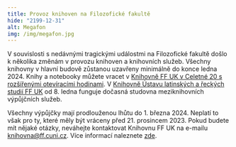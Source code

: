 ```yaml
---
title: Provoz knihoven na Filozofické fakultě
hide: "2199-12-31"
alt: Megafon
img: /img/megafon.jpg
---
```


V souvislosti s nedávnými tragickými událostmi na Filozofické fakultě došlo k
několika změnám v provozu knihoven a knihovních služeb. Všechny knihovny v
hlavní budově zůstanou uzavřeny minimálně do konce ledna 2024. Knihy a
notebooky můžete vracet v <a href="https://knihovna.ff.cuni.cz/o-nas/oteviraci-doba-knihoven/#celetna">Knihovně FF UK v Celetné 20 s rozšířenými otevíracími
hodinami</a>. V <a href="https://knihovna.ff.cuni.cz/o-nas/seznam-dilcich-knihoven/budova-celetna-20/knihovna-ustavu-reckych-a-latinskych-studii/">Knihovně Ústavu latinských a řeckých studií FF UK</a> od 8. ledna
funguje dočasná studovna meziknihovních výpůjčních služeb.

Všechny výpůjčky mají prodlouženou lhůtu do 1. března 2024. Neplatí to však pro
ty, které měly být vráceny před 21. prosincem 2023. Pokud budete mít nějaké
otázky, neváhejte kontaktovat Knihovnu FF UK na e-mailu
<a href="mailto:knihovna@ff.cuni.cz">knihovna@ff.cuni.cz</a>. Více informací naleznete [zde](https://knihovna.ff.cuni.cz/2024/01/04/oznameni-o-zmenach-v-provozu-knihovny-filozoficke-fakulty/).
